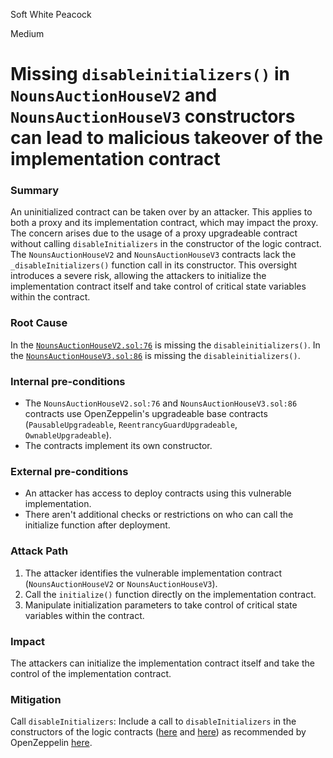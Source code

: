 Soft White Peacock

Medium

# Missing `disableinitializers()` in `NounsAuctionHouseV2` and `NounsAuctionHouseV3` constructors can lead to malicious takeover of the implementation contract

### Summary

An uninitialized contract can be taken over by an attacker. This applies to both a proxy and its implementation contract, which may impact the proxy.  The concern arises due to the usage of a proxy upgradeable contract without calling `disableInitializers` in the constructor of the logic contract. The `NounsAuctionHouseV2` and `NounsAuctionHouseV3` contracts lack the `_disableInitializers()` function call in its constructor. This oversight introduces a severe risk, allowing the attackers to initialize the implementation contract itself and take control of critical state variables within the contract.

### Root Cause

In the [`NounsAuctionHouseV2.sol:76`](https://github.com/sherlock-audit/2024-11-nounsdao/blob/main/nouns-monorepo/packages/nouns-contracts/contracts/NounsAuctionHouseV2.sol#L76) is missing the `disableinitializers()`.
In the [`NounsAuctionHouseV3.sol:86`](https://github.com/sherlock-audit/2024-11-nounsdao/blob/main/nouns-monorepo/packages/nouns-contracts/contracts/NounsAuctionHouseV3.sol#L85) is missing the `disableinitializers()`.

### Internal pre-conditions

- The `NounsAuctionHouseV2.sol:76` and `NounsAuctionHouseV3.sol:86` contracts use OpenZeppelin's upgradeable base contracts (`PausableUpgradeable`, `ReentrancyGuardUpgradeable`, `OwnableUpgradeable`).
- The contracts implement its own constructor.

### External pre-conditions

- An attacker has access to deploy contracts using this vulnerable implementation.
- There aren't additional checks or restrictions on who can call the initialize function after deployment.

### Attack Path

1. The attacker identifies the vulnerable implementation contract (`NounsAuctionHouseV2` or `NounsAuctionHouseV3`).
2. Call the `initialize()` function directly on the implementation contract.
3. Manipulate initialization parameters to take control of critical state variables within the contract.

### Impact

The attackers can initialize the implementation contract itself and take the control of the implementation contract. 

### Mitigation

Call `disableInitializers`: Include a call to `disableInitializers` in the constructors of the logic contracts ([here](https://github.com/sherlock-audit/2024-11-nounsdao/blob/main/nouns-monorepo/packages/nouns-contracts/contracts/NounsAuctionHouseV2.sol#L76) and [here](https://github.com/sherlock-audit/2024-11-nounsdao/blob/main/nouns-monorepo/packages/nouns-contracts/contracts/NounsAuctionHouseV3.sol#L85)) as recommended by OpenZeppelin [here](https://docs.openzeppelin.com/contracts/4.x/api/proxy#Initializable-_disableInitializers--).
